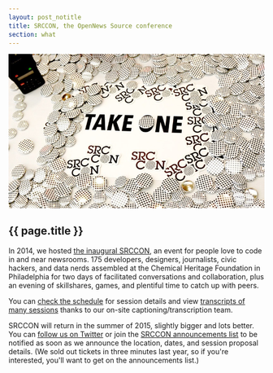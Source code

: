 ```yaml
---
layout: post_notitle
title: SRCCON, the OpenNews Source conference
section: what
---
```

<img src="/media/img/srcconwelcome.jpg" class="topline">

<h2>{{ page.title }}</h2>

<p class="bodybig">In 2014, we hosted <a href="http://srccon.org/">the inaugural SRCCON</a>, an event for people love to code in and near newsrooms. 175 developers, designers, journalists, civic hackers, and data nerds assembled at the Chemical Heritage Foundation in Philadelphia for two days of facilitated conversations and collaboration, plus an evening of skillshares, games, and plentiful time to catch up with peers.</p>

You can [check the schedule](http://schedule.srccon.org/) for session details and view [transcripts of many sessions](https://github.com/OpenNews/srccon-data/tree/master/2014/transcripts) thanks to our on-site captioning/transcription team.

SRCCON will return in the summer of 2015, slightly bigger and lots better.  You can [follow us on Twitter](https://twitter.com/opennews) or join the [SRCCON announcements list](https://source.opennews.org/en-US/subscribe/) to be notified as soon as we announce the location, dates, and session proposal details. (We sold out tickets in three minutes last year, so if you're interested, you'll want to get on the announcements list.)
